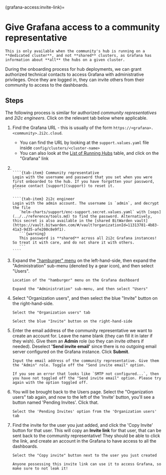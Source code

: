 (grafana-access:invite-link)=
# Give Grafana access to a community representative

```{note}
This is only available when the community's hub is running on a **dedicated cluster**, and not **shared** clusters, as Grafana has information about **all** the hubs on a given cluster.
```

During the onboarding process for hub deployments, we can grant authorized technical contacts to access Grafana with administrative privileges. Once they are logged in, they can invite others from their community to access to the dashboards.

## Steps

The following process is similar for authorized *community representatives* and *2i2c engineers*. Click on the relevant tab below where applicable.

1. Find the Grafana URL - this is usually of the form `https://<grafana>.<community>.2i2c.cloud`.
   - You can find the URL by looking at the `support.values.yaml` file inside `config/clusters/<cluster-name>`
   - You can also look at the [List of Running Hubs](../../reference/hubs.md) table, and click on the "Grafana" link

2. `````{tab-set}

   ````{tab-item} Community representative
   Login with the username and password that you set when you were first onboarded to the hub. If you have forgotten your password, please contact [support](support) to reset it.
   ````

   ````{tab-item} 2i2c engineer
   Login with the admin account. The username is `admin`, and decrypt the file
      `helm-charts/support/enc-support.secret.values.yaml` with [sops](../../reference/tools.md) to find the password. Alternatively, this secret is also available in the [shared BitWarden vault](https://vault.bitwarden.com/#/vault?organizationId=11313781-4b83-41a3-9d35-afe200c8e9f1).
      ```{warning}
      This password is **shared** across all 2i2c Grafana instances! So treat it with care, and do not share it with others.
      ```
   ````

   `````

3. Expand the ["hamburger" menu](https://en.wikipedia.org/wiki/Hamburger_button) on the
   left-hand-side, then expand the "Administration" sub-menu (denoted by a gear icon),
   and then select "Users".

   ```{figure} ../../images/grafana-grant-access_step-3a.jpg
   Location of the "hamburger" menu on the Grafana dashboard
   ```

   ```{figure} ../../images/grafana-grant-access_step-3b.jpg
   Expand the "Administration" sub-menu, and then select "Users"
   ```

4. Select "Organization users", and then select the blue "Invite" button on the right-hand-side.

   ```{figure} ../../images/grafana-grant-access_step-4a.jpg
   Select the "Organization users" tab
   ```

   ```{figure} ../../images/grafana-grant-access_step-4b.jpg
   Select the blue "Invite" button on the right-hand-side
   ```

5. Enter the email address of the community representative we want to create an account for. Leave the
   name blank (they can fill it in later if they wish). Give them an **Admin** role (so they can invite others
   if needed). Deselect **'Send invite email'** since there is no outgoing email server configured on the Grafana instance. Click **Submit**.

   ```{figure} ../../images/grafana-grant-access_step-5.jpg
   Input the email address of the community representative. Give them the "Admin" role. Toggle off the "Send invite email" option.
   ```

   ```{tip}
   If you see an error that looks like `SMTP not configured...`, then you have not toggled off the "Send invite email" option. Please try again with the option toggled off.
   ```

6. You will be brought back to the Users page. Select the "Organization users" tab again, and now to the left
   of the 'Invite' button, you'll see a button named 'Pending Invites'. Click that.

   ```{figure} ../../images/grafana-grant-access_step-6.jpg
   Select the 'Pending Invites' option from the 'Organization users' tab
   ```

7. Find the invite for the user you just added, and click the 'Copy Invite' button for that user. This will copy an
   **Invite link** for that user, that can be sent back to the community representative! They should be able to click the
   link, and create an account in the Grafana to have access to all the dashboards.

   ```{figure} ../../images/grafana-grant-access_step-7.jpg
   Select the "Copy invite" button next to the user you just created
   ```

   ```{warning}
   Anyone possessing this invite link can use it to access Grafana, so make sure to not leak it!
   ```
